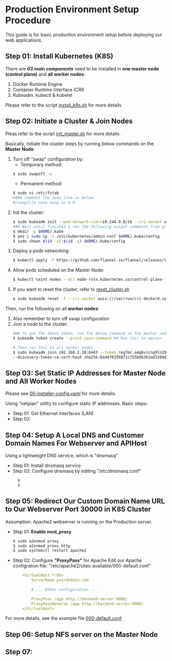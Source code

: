 # Production Environment Setup Procedure
This guide is for basic production environment setup before deploying our web applications.

## Step 01: Install Kubernetes (K8S)

There are **_03 main components_** need to be installed in **one master node (control plane)** and **all worker nodes**:
1. Docker Runtime Engine
2. Container Runtime Interface (CRI)
3. Kubeadm, kubectl & kubelet

Please refer to the script [install_k8s.sh](./k8s/install_k8s.sh) for more details



## Step 02: Initiate a Cluster & Join Nodes

Pleas refer to the script [init_master.sh](./k8s/init_master.sh) for more details.

Basically, initiate the cluster steps by running below commands on the **Master Node**:
1. Turn off "swap" configuration by:
    - Temporary method:
    ```bash 
    $ sudo swapoff -a 
    ```
    - Permanent method: 
    ```bash
    $ sudo vi /etc/fstab
    #### Comment the swap line as below:
    #/swapfile none swap sw 0 0
    ```
2. Init the cluster:
    ```bash
    $ sudo kubeadm init --pod-network-cidr=10.244.0.0/16 --cri-socket unix:///var/run/cri-dockerd.sock
    ### Wait until finished & run the following output commands from previous step:
    $ mkdir -p $HOME/.kube
    $ yes | sudo cp -i /etc/kubernetes/admin.conf $HOME/.kube/config
    $ sudo chown $(id -u):$(id -g) $HOME/.kube/config
    ```
3. Deploy a pods networking:
    ```bash
    $ kubectl apply -f https://github.com/flannel-io/flannel/releases/latest/download/kube-flannel.yml
    ```
4. Allow pods scheduled on the Master Node:
   ```bash
   $ kubectl taint nodes --all node-role.kubernetes.io/control-plane-
   ```
5. If you want to reset the cluster, refer to [reset_cluster.sh](./k8s/reset_cluster.sh)
   ```bash
   $ sudo kubeadm reset -f --cri-socket unix:///var/run/cri-dockerd.sock
   ```

Then, run the following on all **worker nodes**:
1. Also remember to turn off swap configuration
2. Join a node to the cluster:
    ```bash
    ### To get the above token, run the below command on the master node:
    $ kubeadm token create --print-join-command ## Run this on master
    
    # Then run this on all worker nodes
    $ sudo kubeadm join 192.168.2.18:6443 --token regfmr.a4qbvicng9ln29wl \
 	--discovery-token-ca-cert-hash sha256:6a44703f6871c755b06362ad2204d091cdc8073f3e2647e6c3deaac9872ed890    
    ```

## Step 03: Set Static IP Addresses for Master Node and All Worker Nodes

Please see [00-installer-config.yaml](./networking/static_ip_netplan/00-installer-config.yaml) for more details.

Using "netplan" utility to configure static IP addresses. Basic steps:
- Step 01: Get Ethernet interfaces (LAN)
- Step 02:




## Step 04: Setup A Local DNS and Customer Domain Names For Webserver and APIHost

Using a lightweight DNS service, which is "dnsmasq"
- Step 01: Install dnsmasq service
- Step 02: Configure dnsmasq by editing "/etc/dnsmasq.conf"
  ```bash
    $ 
    $ 
  ```




## Step 05: Redirect Our Custom Domain Name URL to Our Webserver Port 30000 in K8S Cluster

Assumption: Apache2 webserver is running on the Production server.

- Step 01: **Enable mod_proxy**
    ```bash
    $ sudo a2enmod proxy 
    $ sudo a2enmod proxy_http 
    $ sudo systemctl restart apache2
    ```
- Step 02: Configure **"ProxyPass"** for Apache
Edit our Apache configration file: "/etc/apache2/sites-available/000-default.conf"

    ```yaml
        <VirtualHost *:80> 
            ServerName yourdomain.com 
            
            # ... Other configuration ... 

            ProxyPass /app http://backend-server:8080/ 
            ProxyPassReverse /app http://backend-server:8080/ 
        </VirtualHost>
    ```
For more details, see the example file [000-default.conf](./networking/local_dns/000-default.conf)


## Step 06: Setup NFS server on the Master Node

## Step 07: 
